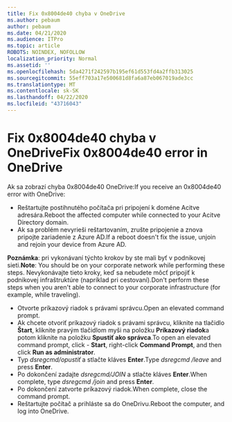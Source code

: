 ```yaml
---
title: Fix 0x8004de40 chyba v OneDrive
ms.author: pebaum
author: pebaum
ms.date: 04/21/2020
ms.audience: ITPro
ms.topic: article
ROBOTS: NOINDEX, NOFOLLOW
localization_priority: Normal
ms.assetid: ''
ms.openlocfilehash: 5da4271f242597b195ef61d553fd4a2ffb313025
ms.sourcegitcommit: 55eff703a17e500681d8fa6a87eb067019ade3cc
ms.translationtype: MT
ms.contentlocale: sk-SK
ms.lasthandoff: 04/22/2020
ms.locfileid: "43716043"
---
```

# <a name="fix-0x8004de40-error-in-onedrive"></a><span data-ttu-id="ef52b-102">Fix 0x8004de40 chyba v OneDrive</span><span class="sxs-lookup"><span data-stu-id="ef52b-102">Fix 0x8004de40 error in OneDrive</span></span>

<span data-ttu-id="ef52b-103">Ak sa zobrazí chyba 0x8004de40 OneDrive:</span><span class="sxs-lookup"><span data-stu-id="ef52b-103">If you receive an 0x8004de40 error with OneDrive:</span></span>

- <span data-ttu-id="ef52b-104">Reštartujte postihnutého počítača pri pripojení k doméne Acitve adresára.</span><span class="sxs-lookup"><span data-stu-id="ef52b-104">Reboot the affected computer while connected to your Acitve Directory domain.</span></span>
- <span data-ttu-id="ef52b-105">Ak sa problém nevyrieši reštartovaním, zrušte pripojenie a znova pripojte zariadenie z Azure AD.</span><span class="sxs-lookup"><span data-stu-id="ef52b-105">If a reboot doesn't fix the issue, unjoin and rejoin your device from Azure AD.</span></span> 

<span data-ttu-id="ef52b-106">**Poznámka**: pri vykonávaní týchto krokov by ste mali byť v podnikovej sieti.</span><span class="sxs-lookup"><span data-stu-id="ef52b-106">**Note**: You should be on your corporate network while performing these steps.</span></span> <span data-ttu-id="ef52b-107">Nevykonávajte tieto kroky, keď sa nebudete môcť pripojiť k podnikovej infraštruktúre (napríklad pri cestovaní).</span><span class="sxs-lookup"><span data-stu-id="ef52b-107">Don't perform these steps when you aren't able to connect to your corporate infrastructure (for example, while traveling).</span></span> 

- <span data-ttu-id="ef52b-108">Otvorte príkazový riadok s právami správcu.</span><span class="sxs-lookup"><span data-stu-id="ef52b-108">Open an elevated command prompt.</span></span> 
- <span data-ttu-id="ef52b-109">Ak chcete otvoriť príkazový riadok s právami správcu, kliknite na tlačidlo **Štart**, kliknite pravým tlačidlom myši na položku **Príkazový riadok**a potom kliknite na položku **Spustiť ako správca**.</span><span class="sxs-lookup"><span data-stu-id="ef52b-109">To open an elevated command prompt, click - **Start**, right-click **Command Prompt**, and then click **Run as administrator**.</span></span>
- <span data-ttu-id="ef52b-110">Typ *dsregcmd/opustiť* a stlačte kláves **Enter**.</span><span class="sxs-lookup"><span data-stu-id="ef52b-110">Type *dsregcmd /leave* and press **Enter**.</span></span>
- <span data-ttu-id="ef52b-111">Po dokončení zadajte *dsregcmd/JOIN* a stlačte kláves **Enter**.</span><span class="sxs-lookup"><span data-stu-id="ef52b-111">When complete, type *dsregcmd /join* and press **Enter**.</span></span>
- <span data-ttu-id="ef52b-112">Po dokončení zatvorte príkazový riadok.</span><span class="sxs-lookup"><span data-stu-id="ef52b-112">When complete, close the command prompt.</span></span>
- <span data-ttu-id="ef52b-113">Reštartujte počítač a prihláste sa do OneDrivu.</span><span class="sxs-lookup"><span data-stu-id="ef52b-113">Reboot the computer, and log into OneDrive.</span></span>
